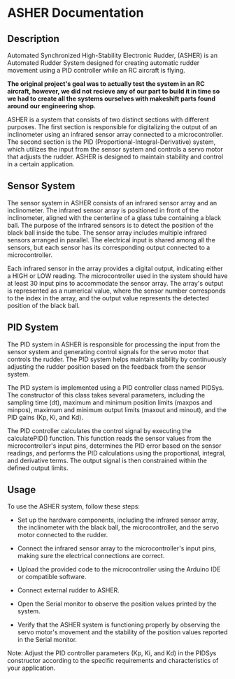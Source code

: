 # ASHER Documentation

## Description
Automated Synchronized High-Stability Electronic Rudder, (ASHER) is an Automated Rudder System designed for creating automatic rudder movement using a PID controller while an RC aircraft is flying. 

**The original project's goal was to actually test the system in an RC aircraft, however, we did not recieve any of our part to build it in time so we had to create all the systems ourselves with makeshift parts found around our engineering shop.**

ASHER is a system that consists of two distinct sections with different purposes. The first section is responsible for digitalizing the output of an inclinometer using an infrared sensor array connected to a microcontroller. The second section is the PID (Proportional-Integral-Derivative) system, which utilizes the input from the sensor system and controls a servo motor that adjusts the rudder. ASHER is designed to maintain stability and control in a certain application.

## Sensor System
The sensor system in ASHER consists of an infrared sensor array and an inclinometer. The infrared sensor array is positioned in front of the inclinometer, aligned with the centerline of a glass tube containing a black ball. The purpose of the infrared sensors is to detect the position of the black ball inside the tube. The sensor array includes multiple infrared sensors arranged in parallel. The electrical input is shared among all the sensors, but each sensor has its corresponding output connected to a microcontroller.

Each infrared sensor in the array provides a digital output, indicating either a HIGH or LOW reading. The microcontroller used in the system should have at least 30 input pins to accommodate the sensor array. The array's output is represented as a numerical value, where the sensor number corresponds to the index in the array, and the output value represents the detected position of the black ball.

## PID System
The PID system in ASHER is responsible for processing the input from the sensor system and generating control signals for the servo motor that controls the rudder. The PID system helps maintain stability by continuously adjusting the rudder position based on the feedback from the sensor system.

The PID system is implemented using a PID controller class named PIDSys. The constructor of this class takes several parameters, including the sampling time (dt), maximum and minimum position limits (maxpos and minpos), maximum and minimum output limits (maxout and minout), and the PID gains (Kp, Ki, and Kd).

The PID controller calculates the control signal by executing the calculatePID() function. This function reads the sensor values from the microcontroller's input pins, determines the PID error based on the sensor readings, and performs the PID calculations using the proportional, integral, and derivative terms. The output signal is then constrained within the defined output limits.

## Usage

To use the ASHER system, follow these steps:

* Set up the hardware components, including the infrared sensor array, the inclinometer with the black ball, the microcontroller, and the servo motor connected to the rudder.

* Connect the infrared sensor array to the microcontroller's input pins, making sure the electrical connections are correct.

* Upload the provided code to the microcontroller using the Arduino IDE or compatible software.

* Connect external rudder to ASHER.

* Open the Serial monitor to observe the position values printed by the system.

* Verify that the ASHER system is functioning properly by observing the servo motor's movement and the stability of the position values reported in the Serial monitor.

Note: Adjust the PID controller parameters (Kp, Ki, and Kd) in the PIDSys constructor according to the specific requirements and characteristics of your application.
